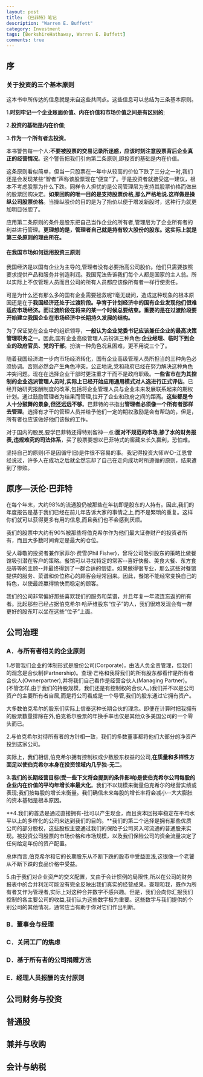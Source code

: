 ```yaml
---
layout: post
title: 《巴菲特》笔记
description: "Warren E. Buffett"
category: Investment
tags: [BerkshireHathaway, Warren E. Buffett]
comments: true
---
```


## 序

### 关于投资的三个基本原则

这本书中所传达的信息就是来自这些共同点。这些信息可以总结为三条基本原则。

1.**时刻牢记一个企业账面价值、内在价值和市场价值之间是有区别的**;

2.**投资的基础是内在价值**;

3.**作为一个所有者去投资**。

本书警告每一个人:**不要被股票的交易记录所迷惑，应该时刻注意股票背后企业真正的经营情况**。这个警告把我们引向第二条原则,即投资的基础是内在价值。

这条原则看似简单，但当一只股票在一年中从较高的价位下跌了三分之一时,我们还是会发现某些“智者”声称该股票现在“便宜”了。于是投资者就接受这一建议，根本不考虑股票为什么下跌。同样令人担忧的是公司管理层为支持其股票价格而做出的股票回购决定。**如果回购的唯一目的是支持股票价格,那么严格地说.这样做是操纵公司股票价格**。当操纵股价的目的是为了抬价以便于增发新股时，这种行为就更加明目张胆了。

应用第二条原则的条件是股东把自己当作企业的所有者,管理层为了企业所有者的利益进行管理。**更理想的是，管理者自己就是持有较大股份的股东。这实际上就是第三条原则的理由所在。**

#### 在我国市场如何运用投资三原则

我国经济是以国有企业为主导的,管理者没有必要抬高公司股价。他们只需要按照要求提供产品和服务并创造利润。我国宪法告诉我们每个人都是国家的主人翁。所以实际上不仅管理人员而且公司的所有人员都应该像所有者一样行使责任。

可是为什么还有那么多的国有企业需要拯救呢?毫无疑问，造成这种现象的根本原因还是在于**我国经济还处于过渡阶段。孕育于计划经济中的国有企业发现他们很难适应市场经济。而过渡阶段在将来的某一个时候总要结束。重要的是在过渡阶段要开始建立我国企业在市场经济中长期持久发展的结构。**

为了保证党在企业中的组织领导，**一般认为企业党委书记应该兼任企业的最高决策管理职务之一**。因此,国有企业高级管理人员扮演三种角色:**企业经理、临时下到企业的政府官员、党的干部**。扮演一种角色况且困难，更不用说三个了。

随着我国经济进一步向市场经济转化，国有企业高级管理人员所担当的三种角色必须协调。否则必然会产生角色冲突。公正地说,党和政府已经在努力解决这种角色冲突问题。现在在选择企业干部时更注重才干而不是政府职级。**一些省市在为其控制的企业选派管理人员时,实际上已经开始应用通用模式对人选进行正式评估**。已经开始研究报酬制度的改革,包括将企业管理人员与企业未来发展联系起来的期权计划。通过鼓励管理者为结果而管理,拉开了企业和政府之间的距离。**这些都是令人十分鼓舞的景象,但还远远不够**。巴菲特的书指出**管理者必须像一个所有者那样去管理**。选择有才干的管理人员并给予他们一定的期权激励是会有帮助的，但是，所有者也应该做好他们该做的工作。

对于国内的股民,要学巴菲特还得特别留神一点:**面对不规范的市场,掺了水的财务报表,违规难究的司法体系**，买了股票要想以巴菲特式的窖藏来长久赢利，恐怕难。

坚持自己的原则(不是因循守旧)是件很不容易的事。我记得投资大师W·D-江恩曾经说过，许多人在成功之后就全然忘却了自己在走向成功时所遵循的原则，结果遭到了惨败。

## 原序—沃伦·巴菲特

在每个年末，大约98%的流通股仍被那些在年初即是股东的人持有。因此,我们的年度报告是基于我们已经在前儿年告诉大家的事情之上,而不是繁琐的重复。这样你们就可以获得更多有用的信息,而且我们也不会感到厌烦。

我们的股票中大约有90%被那些将伯克希尔作为他们最大证券财产的投资者所有，而且大多数时间肯定是最大的仓位。

受人尊敬的投资者兼作家菲尔·费雪(Phil Fisher)，曾将公司吸引股东的策略比做餐馆吸引潜在客户的策略。餐馆可以寻找特定的常客--喜好快餐、美食大餐、东方食品等等的主顾--并最终得到了一群合适的信徒。如果做得很专业，那么这些对餐馆提供的服务、菜谱和价位称心的顾客会经常回来。因此，餐馆不能经常变换自己的特色，以使最终赢得愉快而稳定的顾客。

我们的公司非常偏好那些喜欢我们的服务和菜谱，并且年复一年流连忘返的所有者。比起那些已经占据伯克希尔·哈萨维股东“位子”的人，我们很难发现会有一群更好的股东叮以坐在这些“位子”上面。

## 公司治理

### A．与所有者相关的企业原则

1.尽管我们企业的体制形式是股份公司(Corporate)，由法人负全责管理，但我们的观念是合伙制(Partnership)。查理·芒格和我将我们的所有股东都看作是所有者合伙人(Ownerpartner),并将我们自己看作是经营合伙人(Managing Partner)。(不管怎样,由于我们的持股规模，我们还是有控制权的合伙人。)我们并不以是公司资产的主要所有者自居,而是将公司看成是一个导管,我们的股东通过它拥有资产。

大多数伯克希尔的股东们实际上信奉这种长期合伙的理念。即便在计算时把我拥有的股票数量排除在外,伯克希尔股票的年换手率也仅是其他众多美国公司的一个零头而已。

2.与伯克希尔对待所有者的方针相一致，我们的多数董事都将他们大部分的净资产投到这家公司。

实际上，我们相信,伯克希尔拥有控制权或少数股东权益的公司,**在质量和多样性方面足以使伯克希尔本身在投资领域内几乎独-无二**。

**3.我们的长期经营目标(受一些下文将会提到的条件影响)是使伯克希尔公司每股的企业内在价值的平均年增长率最大化**。我们不以规模来衡量伯克希尔的经营实绩或表现;我们按每股的增长来衡量。我们确信未来每股的增长率将会减小--大大膨胀的资本基础是根本原因。

**4.我们的首选是通过直接拥有-批可以产生现金，而且资本回报率稳定在平均水平以上的多样化的公司来达到我们的目的。**我们的第二个选择是拥有那些优质公司的部分股权，这些股权主要通过我们的保险子公司买入可流通的普通股来实现。被投资公司股票的市场价格和市场规模，以及我们保险公司的资金流量决定了任何给定年份的资产配置。

总体而言,伯克希尔和它的长期股东从不断下跌的股市中受益匪浅,这很像一个老饕从不断下跌的食品价格中受益。

5.由于我们对企业资产的交义配置，又由于会计惯例的局限性,所以在公司的财务报表中的合并利润可能没有完全反映出我们真实的经营成果。查理和我，既作为所有者又作为管理者,实际上对这种合并数字不感兴趣。但是，我们会向你汇报我们控制的各主要公司的收益,我们认为这些数字极为重要。这些数字与我们提供的个别公司的其他情况，通常应当有助于你对它们作出判断。

### B．董事会与经理

### C．关闭工厂的焦虑

### D．基于所有者的公司捐赠方法

### E．经理人员报酬的支付原则

## 公司财务与投资

## 普通股

## 兼并与收购

## 会计与纳税
